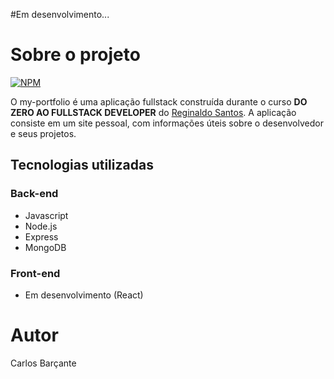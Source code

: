 #Em desenvolvimento...

# Sobre o projeto

[![NPM](https://img.shields.io/github/license/CarlosBarcante/todo-list)](https://github.com/CarlosBarcante/my-portfolio/blob/master/LICENSE)

O my-portfolio é uma aplicação fullstack construída durante o curso **DO ZERO AO FULLSTACK DEVELOPER** do [Reginaldo Santos](https://www.udemy.com/user/reginaldo-marcelo-dos-santos-2/).
A aplicação consiste em um site pessoal, com informações úteis sobre o desenvolvedor e seus projetos.

## Tecnologias utilizadas

### Back-end
- Javascript
- Node.js
- Express
- MongoDB

### Front-end
- Em desenvolvimento (React) 

# Autor

Carlos Barçante
